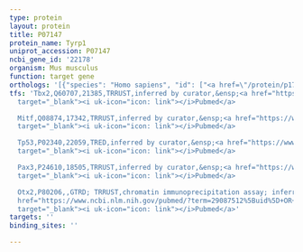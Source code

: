 ```yaml
---
type: protein
layout: protein
title: P07147
protein_name: Tyrp1
uniprot_accession: P07147
ncbi_gene_id: '22178'
organism: Mus musculus
function: target gene
orthologs: '[{"species": "Homo sapiens", "id": ["<a href=\"/protein/p17643\">P17643</a>"]}, {"species": "Rattus norvegicus", "id": ["D3ZH71"]}]'
tfs: 'Tbx2,Q60707,21385,TRRUST,inferred by curator,&ensp;<a href="https://www.ncbi.nlm.nih.gov/pubmed/?term=29087512%5Buid%5D+OR+9710594%5Buid%5D"
  target="_blank"><i uk-icon="icon: link"></i>Pubmed</a>

  Mitf,Q08874,17342,TRRUST,inferred by curator,&ensp;<a href="https://www.ncbi.nlm.nih.gov/pubmed/?term=29087512%5Buid%5D+OR+9593634%5Buid%5D"
  target="_blank"><i uk-icon="icon: link"></i>Pubmed</a>

  Tp53,P02340,22059,TRED,inferred by curator,&ensp;<a href="https://www.ncbi.nlm.nih.gov/pubmed/?term=17202159%5Buid%5D"
  target="_blank"><i uk-icon="icon: link"></i>Pubmed</a>

  Pax3,P24610,18505,TRRUST,inferred by curator,&ensp;<a href="https://www.ncbi.nlm.nih.gov/pubmed/?term=10480898%5Buid%5D+OR+29087512%5Buid%5D"
  target="_blank"><i uk-icon="icon: link"></i>Pubmed</a>

  Otx2,P80206,,GTRD; TRRUST,chromatin immunoprecipitation assay; inferred by curator,&ensp;<a
  href="https://www.ncbi.nlm.nih.gov/pubmed/?term=29087512%5Buid%5D+OR+12663655%5Buid%5D+OR+27924024%5Buid%5D"
  target="_blank"><i uk-icon="icon: link"></i>Pubmed</a>'
targets: ''
binding_sites: ''

---
```

